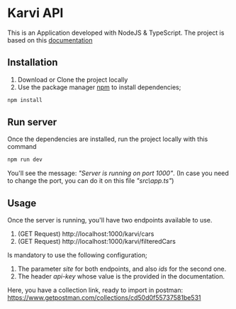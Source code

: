 # Karvi API
This is an Application developed with NodeJS & TypeScript.
The project is based on this [documentation](https://marshy-ravioli-b6a.notion.site/Backend-9d829cc916bf4500ae658e18e782d5ad)

## Installation
1) Download or Clone the project locally
2) Use the package manager [npm](https://www.npmjs.com/) to install dependencies;
```bash
npm install
```

## Run server
Once the dependencies are installed, run the project locally with this command
```bash
npm run dev
```
You'll see the message: *"Server is running on port 1000"*. (In case you need to change the port, you can do it on this file *"src\app.ts"*)

## Usage
Once the server is running, you'll have two endpoints available to use.
1) (GET Request) http://localhost:1000/karvi/cars
2) (GET Request) http://localhost:1000/karvi/filteredCars

Is mandatory to use the following configuration;
1) The parameter *site* for both endpoints, and also *ids* for the second one.
2) The header *api-key* whose value is the provided in the documentation.

Here, you have a collection link, ready to import in postman: https://www.getpostman.com/collections/cd50d0f55737581be531



